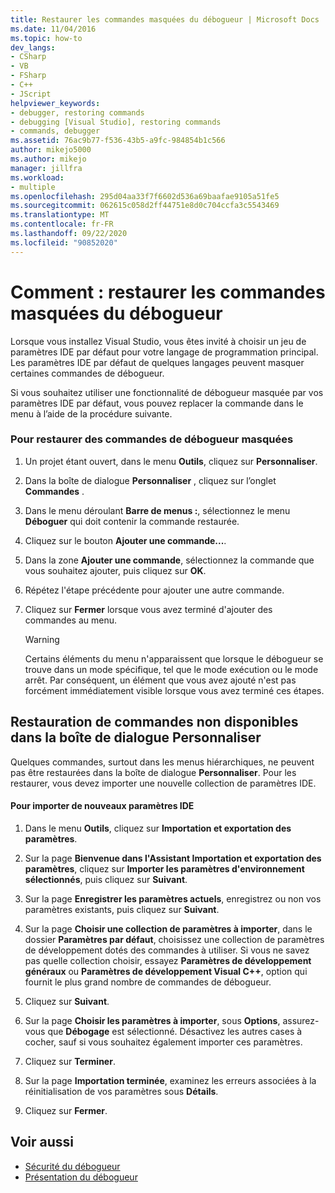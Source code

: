 ```yaml
---
title: Restaurer les commandes masquées du débogueur | Microsoft Docs
ms.date: 11/04/2016
ms.topic: how-to
dev_langs:
- CSharp
- VB
- FSharp
- C++
- JScript
helpviewer_keywords:
- debugger, restoring commands
- debugging [Visual Studio], restoring commands
- commands, debugger
ms.assetid: 76ac9b77-f536-43b5-a9fc-984854b1c566
author: mikejo5000
ms.author: mikejo
manager: jillfra
ms.workload:
- multiple
ms.openlocfilehash: 295d04aa33f7f6602d536a69baafae9105a51fe5
ms.sourcegitcommit: 062615c058d2ff44751e8d0c704ccfa3c5543469
ms.translationtype: MT
ms.contentlocale: fr-FR
ms.lasthandoff: 09/22/2020
ms.locfileid: "90852020"
---
```

# <a name="how-to-restore-hidden-debugger-commands"></a>Comment : restaurer les commandes masquées du débogueur
Lorsque vous installez Visual Studio, vous êtes invité à choisir un jeu de paramètres IDE par défaut pour votre langage de programmation principal. Les paramètres IDE par défaut de quelques langages peuvent masquer certaines commandes de débogueur.

 Si vous souhaitez utiliser une fonctionnalité de débogueur masquée par vos paramètres IDE par défaut, vous pouvez replacer la commande dans le menu à l’aide de la procédure suivante.

### <a name="to-restore-hidden-debugger-commands"></a>Pour restaurer des commandes de débogueur masquées

1. Un projet étant ouvert, dans le menu **Outils**, cliquez sur **Personnaliser**.

2. Dans la boîte de dialogue **Personnaliser** , cliquez sur l’onglet **Commandes** .

3. Dans le menu déroulant **Barre de menus :**, sélectionnez le menu **Déboguer** qui doit contenir la commande restaurée.

4. Cliquez sur le bouton **Ajouter une commande...**.

5. Dans la zone **Ajouter une commande**, sélectionnez la commande que vous souhaitez ajouter, puis cliquez sur **OK**.

6. Répétez l'étape précédente pour ajouter une autre commande.

7. Cliquez sur **Fermer** lorsque vous avez terminé d'ajouter des commandes au menu.

    > [!WARNING]
    > Certains éléments du menu n'apparaissent que lorsque le débogueur se trouve dans un mode spécifique, tel que le mode exécution ou le mode arrêt. Par conséquent, un élément que vous avez ajouté n'est pas forcément immédiatement visible lorsque vous avez terminé ces étapes.

## <a name="restoring-commands-not-available-from-the-customize-dialog-box"></a>Restauration de commandes non disponibles dans la boîte de dialogue Personnaliser
 Quelques commandes, surtout dans les menus hiérarchiques, ne peuvent pas être restaurées dans la boîte de dialogue **Personnaliser**. Pour les restaurer, vous devez importer une nouvelle collection de paramètres IDE.

#### <a name="to-import-new-ide-settings"></a>Pour importer de nouveaux paramètres IDE

1. Dans le menu **Outils**, cliquez sur **Importation et exportation des paramètres**.

2. Sur la page **Bienvenue dans l'Assistant Importation et exportation des paramètres**, cliquez sur **Importer les paramètres d'environnement sélectionnés**, puis cliquez sur **Suivant**.

3. Sur la page **Enregistrer les paramètres actuels**, enregistrez ou non vos paramètres existants, puis cliquez sur **Suivant**.

4. Sur la page **Choisir une collection de paramètres à importer**, dans le dossier **Paramètres par défaut**, choisissez une collection de paramètres de développement dotés des commandes à utiliser. Si vous ne savez pas quelle collection choisir, essayez **Paramètres de développement généraux** ou **Paramètres de développement Visual C++**, option qui fournit le plus grand nombre de commandes de débogueur.

5. Cliquez sur **Suivant**.

6. Sur la page **Choisir les paramètres à importer**, sous **Options**, assurez-vous que **Débogage** est sélectionné. Désactivez les autres cases à cocher, sauf si vous souhaitez également importer ces paramètres.

7. Cliquez sur **Terminer**.

8. Sur la page **Importation terminée**, examinez les erreurs associées à la réinitialisation de vos paramètres sous **Détails**.

9. Cliquez sur **Fermer**.

## <a name="see-also"></a>Voir aussi
- [Sécurité du débogueur](../debugger/debugger-security.md)
- [Présentation du débogueur](../debugger/debugger-feature-tour.md)